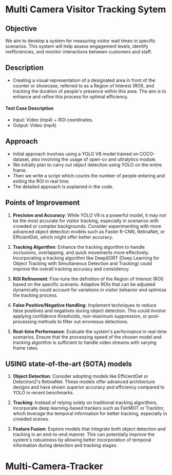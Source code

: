 # Multi Camera Visitor Tracking Sytem

## Objective

We aim to develop a system for measuring visitor wait times in specific scenarios. This system will help assess engagement levels, identify inefficiencies, and monitor interactions between customers and staff.

## Description

- Creating a visual representation of a designated area in front of the counter or showcase, referred to as a Region of Interest (ROI), and tracking the duration of people's presence within this area. The aim is to enhance and refine this process for optimal efficiency.

#### Test Case Description

- Input: Video (mp4) + ROI coordinates.
- Output: Video (mp4)

## Approach

- Initial approach involves using a YOLO V8 model trained on COCO-dataset, also involving the usage of open-cv and ultralytics module.
- We initially plan to carry out object detection using YOLO on the entire frame.
- Then we write a script which counts the number of people entering and exiting the ROI in real time.
- The detailed approach is explained in the code.
   

## Points of Improvement

1. **Precision and Accuracy**: While YOLO V8 is a powerful model, it may not be the most accurate for visitor tracking, especially in scenarios with crowded or complex backgrounds. Consider experimenting with more advanced object detection models such as Faster R-CNN, RetinaNet, or EfficientDet, which might offer better accuracy.

2. **Tracking Algorithm**: Enhance the tracking algorithm to handle occlusions, overlapping, and quick movements more effectively. Incorporating a tracking algorithm like DeepSORT (Deep Learning for Object Tracking with Simultaneous Detection and Tracking) could improve the overall tracking accuracy and consistency.

3. **ROI Refinement**: Fine-tune the definition of the Region of Interest (ROI) based on the specific scenario. Adaptive ROIs that can be adjusted dynamically could account for variations in visitor behavior and optimize the tracking process.

4. **False Positive/Negative Handling**: Implement techniques to reduce false positives and negatives during object detection. This could involve applying confidence thresholds, non-maximum suppression, or post-processing methods to filter out erroneous detections.

5. **Real-time Performance**: Evaluate the system's performance in real-time scenarios. Ensure that the processing speed of the chosen model and tracking algorithm is sufficient to handle video streams with varying frame rates.

## USING state-of-the-art (SOTA) models

1. **Object Detection**: Consider adopting models like EfficientDet or Detectron2's RetinaNet. These models offer advanced architecture designs and have shown superior accuracy and efficiency compared to YOLO in recent benchmarks.

2. **Tracking**: Instead of relying solely on traditional tracking algorithms, incorporate deep learning-based trackers such as FairMOT or Tracktor, which leverage the temporal information for better tracking, especially in crowded scenes.

3. **Feature Fusion**: Explore models that integrate both object detection and tracking in an end-to-end manner. This can potentially improve the system's robustness by allowing better incorporation of temporal information during detection and tracking stages.
# Multi-Camera-Tracker
